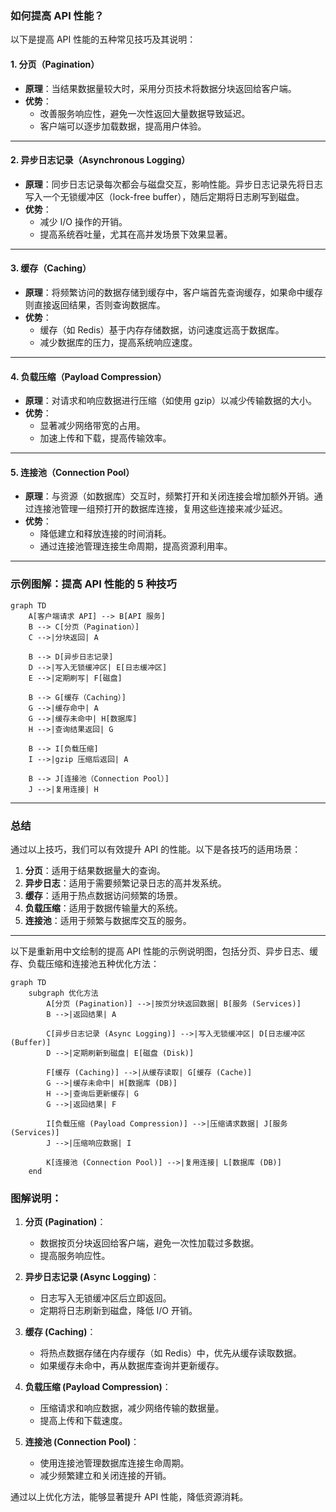 ### 如何提高 API 性能？

以下是提高 API 性能的五种常见技巧及其说明：

#### 1. **分页（Pagination）**
- **原理**：当结果数据量较大时，采用分页技术将数据分块返回给客户端。
- **优势**：
  - 改善服务响应性，避免一次性返回大量数据导致延迟。
  - 客户端可以逐步加载数据，提高用户体验。
  
---

#### 2. **异步日志记录（Asynchronous Logging）**
- **原理**：同步日志记录每次都会与磁盘交互，影响性能。异步日志记录先将日志写入一个无锁缓冲区（lock-free buffer），随后定期将日志刷写到磁盘。
- **优势**：
  - 减少 I/O 操作的开销。
  - 提高系统吞吐量，尤其在高并发场景下效果显著。

---

#### 3. **缓存（Caching）**
- **原理**：将频繁访问的数据存储到缓存中，客户端首先查询缓存，如果命中缓存则直接返回结果，否则查询数据库。
- **优势**：
  - 缓存（如 Redis）基于内存存储数据，访问速度远高于数据库。
  - 减少数据库的压力，提高系统响应速度。

---

#### 4. **负载压缩（Payload Compression）**
- **原理**：对请求和响应数据进行压缩（如使用 gzip）以减少传输数据的大小。
- **优势**：
  - 显著减少网络带宽的占用。
  - 加速上传和下载，提高传输效率。

---

#### 5. **连接池（Connection Pool）**
- **原理**：与资源（如数据库）交互时，频繁打开和关闭连接会增加额外开销。通过连接池管理一组预打开的数据库连接，复用这些连接来减少延迟。
- **优势**：
  - 降低建立和释放连接的时间消耗。
  - 通过连接池管理连接生命周期，提高资源利用率。

---

### **示例图解：提高 API 性能的 5 种技巧**

```mermaid
graph TD
    A[客户端请求 API] --> B[API 服务]
    B --> C[分页（Pagination）]
    C -->|分块返回| A
    
    B --> D[异步日志记录]
    D -->|写入无锁缓冲区| E[日志缓冲区]
    E -->|定期刷写| F[磁盘]
    
    B --> G[缓存（Caching）]
    G -->|缓存命中| A
    G -->|缓存未命中| H[数据库]
    H -->|查询结果返回| G
    
    B --> I[负载压缩]
    I -->|gzip 压缩后返回| A
    
    B --> J[连接池（Connection Pool）]
    J -->|复用连接| H
```

---

### 总结

通过以上技巧，我们可以有效提升 API 的性能。以下是各技巧的适用场景：
1. **分页**：适用于结果数据量大的查询。
2. **异步日志**：适用于需要频繁记录日志的高并发系统。
3. **缓存**：适用于热点数据访问频繁的场景。
4. **负载压缩**：适用于数据传输量大的系统。
5. **连接池**：适用于频繁与数据库交互的服务。

---

以下是重新用中文绘制的提高 API 性能的示例说明图，包括分页、异步日志、缓存、负载压缩和连接池五种优化方法：

```mermaid
graph TD
    subgraph 优化方法
        A[分页 (Pagination)] -->|按页分块返回数据| B[服务 (Services)]
        B -->|返回结果| A

        C[异步日志记录 (Async Logging)] -->|写入无锁缓冲区| D[日志缓冲区 (Buffer)]
        D -->|定期刷新到磁盘| E[磁盘 (Disk)]

        F[缓存 (Caching)] -->|从缓存读取| G[缓存 (Cache)]
        G -->|缓存未命中| H[数据库 (DB)]
        H -->|查询后更新缓存| G
        G -->|返回结果| F

        I[负载压缩 (Payload Compression)] -->|压缩请求数据| J[服务 (Services)]
        J -->|压缩响应数据| I

        K[连接池 (Connection Pool)] -->|复用连接| L[数据库 (DB)]
    end
```

### 图解说明：

1. **分页 (Pagination)**：
   - 数据按页分块返回给客户端，避免一次性加载过多数据。
   - 提高服务响应性。

2. **异步日志记录 (Async Logging)**：
   - 日志写入无锁缓冲区后立即返回。
   - 定期将日志刷新到磁盘，降低 I/O 开销。

3. **缓存 (Caching)**：
   - 将热点数据存储在内存缓存（如 Redis）中，优先从缓存读取数据。
   - 如果缓存未命中，再从数据库查询并更新缓存。

4. **负载压缩 (Payload Compression)**：
   - 压缩请求和响应数据，减少网络传输的数据量。
   - 提高上传和下载速度。

5. **连接池 (Connection Pool)**：
   - 使用连接池管理数据库连接生命周期。
   - 减少频繁建立和关闭连接的开销。

通过以上优化方法，能够显著提升 API 性能，降低资源消耗。
